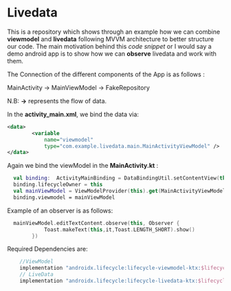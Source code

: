 # Livedata

This is a repository which shows through an example how we can combine **viewmodel** and **livedata** following MVVM architecture to better structure our code.
The main motivation behind this *code snippet* or I would say a demo android app is to show how we can **observe** livedata and work with them.

The Connection of the different components of the App is as follows :

                            
MainActivity   ->  MainViewModel   ->  FakeRepository
            
N.B: **->** represents the flow of data.

In the **activity_main.xml**, we bind the data via:
```xml
<data>
        <variable
            name="viewmodel"
            type="com.example.livedata.main.MainActivityViewModel" />
</data>
```

Again we bind the viewModel in the **MainActivity.kt** :
```kotlin
  val binding:  ActivityMainBinding = DataBindingUtil.setContentView(this, R.layout.activity_main)
  binding.lifecycleOwner = this
  val mainViewModel = ViewModelProvider(this).get(MainActivityViewModel::class.java)
  binding.viewmodel = mainViewModel
```

Example of an observer is as follows:
```kotlin
  mainViewModel.editTextContent.observe(this, Observer {
            Toast.makeText(this,it,Toast.LENGTH_SHORT).show()
        })
```

Required Dependencies are:
```gradle
    //ViewModel
    implementation "androidx.lifecycle:lifecycle-viewmodel-ktx:$lifecycle_version"
    // LiveData
    implementation "androidx.lifecycle:lifecycle-livedata-ktx:$lifecycle_version"
```
